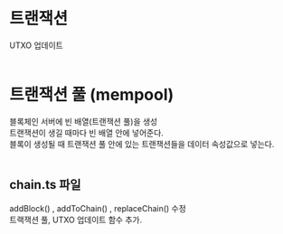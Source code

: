 # 트랜잭션

UTXO 업데이트
<br>
<br>

# 트랜잭션 풀 (mempool)

블록체인 서버에 빈 배열(트랜잭션 풀)을 생성
<br>
트랜잭션이 생길 때마다 빈 배열 안에 넣어준다.
<br>
블록이 생성될 때 트랜잭션 풀 안에 있는 트랜잭션들을 데이터 속성값으로 넣는다.
<br>
<br>

## chain.ts 파일

addBlock() , addToChain() , replaceChain() 수정
<br>
트랙잭션 풀, UTXO 업데이트 함수 추가.
<br>
<br>
